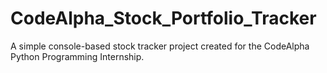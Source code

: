 # CodeAlpha_Stock_Portfolio_Tracker
A simple console-based stock tracker project created for the CodeAlpha Python Programming Internship.
